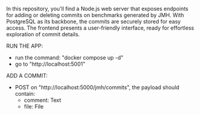 In this repository, you'll find a Node.js web server that exposes endpoints for adding or deleting commits on benchmarks generated by JMH. With PostgreSQL as its backbone, the commits are securely stored for easy access. The frontend presents a user-friendly interface, ready for effortless exploration of commit details.

RUN THE APP:
  - run the command: "docker compose up -d"
  - go to "http://localhost:5001"
    
ADD A COMMIT:
  - POST on "http://localhost:5000/jmh/commits", the payload should contain:
      + comment: Text
      + file: File
